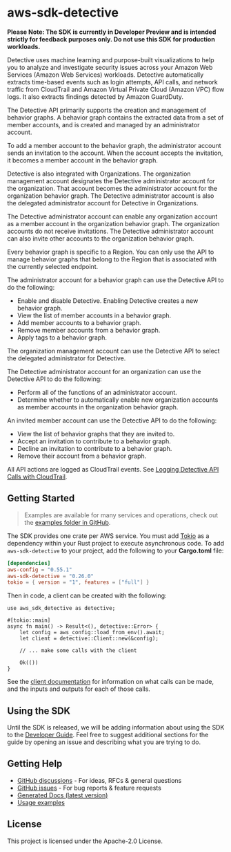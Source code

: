 # aws-sdk-detective

**Please Note: The SDK is currently in Developer Preview and is intended strictly for
feedback purposes only. Do not use this SDK for production workloads.**

Detective uses machine learning and purpose-built visualizations to help you to analyze and investigate security issues across your Amazon Web Services (Amazon Web Services) workloads. Detective automatically extracts time-based events such as login attempts, API calls, and network traffic from CloudTrail and Amazon Virtual Private Cloud (Amazon VPC) flow logs. It also extracts findings detected by Amazon GuardDuty.

The Detective API primarily supports the creation and management of behavior graphs. A behavior graph contains the extracted data from a set of member accounts, and is created and managed by an administrator account.

To add a member account to the behavior graph, the administrator account sends an invitation to the account. When the account accepts the invitation, it becomes a member account in the behavior graph.

Detective is also integrated with Organizations. The organization management account designates the Detective administrator account for the organization. That account becomes the administrator account for the organization behavior graph. The Detective administrator account is also the delegated administrator account for Detective in Organizations.

The Detective administrator account can enable any organization account as a member account in the organization behavior graph. The organization accounts do not receive invitations. The Detective administrator account can also invite other accounts to the organization behavior graph.

Every behavior graph is specific to a Region. You can only use the API to manage behavior graphs that belong to the Region that is associated with the currently selected endpoint.

The administrator account for a behavior graph can use the Detective API to do the following:
  - Enable and disable Detective. Enabling Detective creates a new behavior graph.
  - View the list of member accounts in a behavior graph.
  - Add member accounts to a behavior graph.
  - Remove member accounts from a behavior graph.
  - Apply tags to a behavior graph.

The organization management account can use the Detective API to select the delegated administrator for Detective.

The Detective administrator account for an organization can use the Detective API to do the following:
  - Perform all of the functions of an administrator account.
  - Determine whether to automatically enable new organization accounts as member accounts in the organization behavior graph.

An invited member account can use the Detective API to do the following:
  - View the list of behavior graphs that they are invited to.
  - Accept an invitation to contribute to a behavior graph.
  - Decline an invitation to contribute to a behavior graph.
  - Remove their account from a behavior graph.

All API actions are logged as CloudTrail events. See [Logging Detective API Calls with CloudTrail](https://docs.aws.amazon.com/detective/latest/adminguide/logging-using-cloudtrail.html).

## Getting Started

> Examples are available for many services and operations, check out the
> [examples folder in GitHub](https://github.com/awslabs/aws-sdk-rust/tree/main/examples).

The SDK provides one crate per AWS service. You must add [Tokio](https://crates.io/crates/tokio)
as a dependency within your Rust project to execute asynchronous code. To add `aws-sdk-detective` to
your project, add the following to your **Cargo.toml** file:

```toml
[dependencies]
aws-config = "0.55.1"
aws-sdk-detective = "0.26.0"
tokio = { version = "1", features = ["full"] }
```

Then in code, a client can be created with the following:

```rust,no_run
use aws_sdk_detective as detective;

#[tokio::main]
async fn main() -> Result<(), detective::Error> {
    let config = aws_config::load_from_env().await;
    let client = detective::Client::new(&config);

    // ... make some calls with the client

    Ok(())
}
```

See the [client documentation](https://docs.rs/aws-sdk-detective/latest/aws_sdk_detective/client/struct.Client.html)
for information on what calls can be made, and the inputs and outputs for each of those calls.

## Using the SDK

Until the SDK is released, we will be adding information about using the SDK to the
[Developer Guide](https://docs.aws.amazon.com/sdk-for-rust/latest/dg/welcome.html). Feel free to suggest
additional sections for the guide by opening an issue and describing what you are trying to do.

## Getting Help

* [GitHub discussions](https://github.com/awslabs/aws-sdk-rust/discussions) - For ideas, RFCs & general questions
* [GitHub issues](https://github.com/awslabs/aws-sdk-rust/issues/new/choose) - For bug reports & feature requests
* [Generated Docs (latest version)](https://awslabs.github.io/aws-sdk-rust/)
* [Usage examples](https://github.com/awslabs/aws-sdk-rust/tree/main/examples)

## License

This project is licensed under the Apache-2.0 License.

